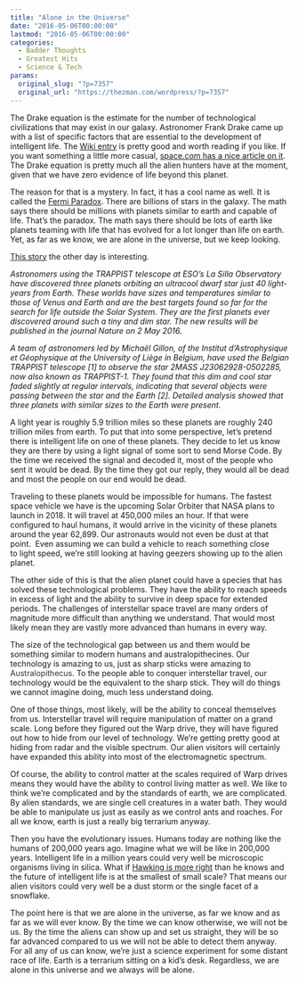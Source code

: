```yaml
---
title: "Alone in the Universe"
date: "2016-05-06T00:00:00"
lastmod: "2016-05-06T00:00:00"
categories:
  - Badder Thoughts
  - Greatest Hits
  - Science & Tech
params:
  original_slug: "?p=7357"
  original_url: "https://thezman.com/wordpress/?p=7357"
---
```


The Drake equation is the estimate for the number of technological
civilizations that may exist in our galaxy. Astronomer Frank Drake came
up with a list of specific factors that are essential to the development
of intelligent life. The
<a href="https://en.wikipedia.org/wiki/Drake_equation" rel="noopener"
target="_blank">Wiki entry</a> is pretty good and worth reading if you
like. If you want something a little more casual,
<a href="http://www.space.com/25219-drake-equation.html" rel="noopener"
target="_blank">space.com has a nice article on it</a>. The Drake
equation is pretty much all the alien hunters have at the moment, given
that we have zero evidence of life beyond this planet.

The reason for that is a mystery. In fact, it has a cool name as well.
It is called the
<a href="https://en.wikipedia.org/wiki/Fermi_paradox" rel="noopener"
target="_blank">Fermi Paradox</a>. There are billions of stars in the
galaxy. The math says there should be millions with planets similar to
earth and capable of life. That’s the paradox. The math says there
should be lots of earth like planets teaming with life that has evolved
for a lot longer than life on earth. Yet, as far as we know, we are
alone in the universe, but we keep looking.

<a
href="http://www.deepstuff.org/three-potentially-habitable-worlds-found-around-nearby-ultracool-dwarf-star/"
rel="noopener" target="_blank">This story</a> the other day is
interesting.

*Astronomers using the TRAPPIST telescope at ESO’s La Silla Observatory
have discovered three planets orbiting an ultracool dwarf star just 40
light-years from Earth. These worlds have sizes and temperatures similar
to those of Venus and Earth and are the best targets found so far for
the search for life outside the Solar System. They are the first planets
ever discovered around such a tiny and dim star. The new results will be
published in the journal Nature on 2 May 2016.*

*A team of astronomers led by Michaël Gillon, of the Institut
d’Astrophysique et Géophysique at the University of Liège in Belgium,
have used the Belgian TRAPPIST telescope \[1\] to observe the star 2MASS
J23062928-0502285, now also known as TRAPPIST-1. They found that this
dim and cool star faded slightly at regular intervals, indicating that
several objects were passing between the star and the Earth \[2\].
Detailed analysis showed that three planets with similar sizes to the
Earth were present.*

A light year is roughly 5.9 trillion miles so these planets are roughly
240 trillion miles from earth. To put that into some perspective, let’s
pretend there is intelligent life on one of these planets. They decide
to let us know they are there by using a light signal of some sort to
send Morse Code. By the time we received the signal and decoded it, most
of the people who sent it would be dead. By the time they got our reply,
they would all be dead and most the people on our end would be dead.

Traveling to these planets would be impossible for humans. The fastest
space vehicle we have is the upcoming Solar Orbiter that NASA plans to
launch in 2018. It will travel at 450,000 miles an hour. If that were
configured to haul humans, it would arrive in the vicinity of these
planets around the year 62,899. Our astronauts would not even be dust at
that point.  Even assuming we can build a vehicle to reach something
close to light speed, we’re still looking at having geezers showing up
to the alien planet.

The other side of this is that the alien planet could have a species
that has solved these technological problems. They have the ability to
reach speeds in excess of light and the ability to survive in deep space
for extended periods. The challenges of interstellar space travel are
many orders of magnitude more difficult than anything we
understand. That would most likely mean they are vastly more advanced
than humans in every way.

The size of the technological gap between us and them would be something
similar to modern humans and australopithecines. Our technology is
amazing to us, just as sharp sticks were amazing to
<span style="color: #333333;">Australopithecus</span>. To the people
able to conquer interstellar travel, our technology would be the
equivalent to the sharp stick. They will do things we cannot imagine
doing, much less understand doing.

One of those things, most likely, will be the ability to conceal
themselves from us. Interstellar travel will require manipulation of
matter on a grand scale. Long before they figured out the Warp drive,
they will have figured out how to hide from our level of technology.
We’re getting pretty good at hiding from radar and the visible spectrum.
Our alien visitors will certainly have expanded this ability into most
of the electromagnetic spectrum.

Of course, the ability to control matter at the scales required of Warp
drives means they would have the ability to control living matter as
well. We like to think we’re complicated and by the standards of earth,
we are complicated. By alien standards, we are single cell creatures in
a water bath. They would be able to manipulate us just as easily as we
control ants and roaches. For all we know, earth is just a really big
terrarium anyway.

Then you have the evolutionary issues. Humans today are nothing like the
humans of 200,000 years ago. Imagine what we will be like in 200,000
years. Intelligent life in a million years could very well be
microscopic organisms living in silica. What if <a
href="http://www.cnn.com/2016/04/12/us/breakthrough-starshot-space-probe-stephen-hawking-feat/"
rel="noopener" target="_blank">Hawking is more right</a> than he knows
and the future of intelligent life is at the smallest of small scale?
That means our alien visitors could very well be a dust storm or the
single facet of a snowflake.

The point here is that we are alone in the universe, as far we know and
as far as we will ever know. By the time we can know otherwise, we will
not be us. By the time the aliens can show up and set us straight, they
will be so far advanced compared to us we will not be able to detect
them anyway. For all any of us can know, we’re just a science experiment
for some distant race of life. Earth is a terrarium sitting on a kid’s
desk. Regardless, we are alone in this universe and we always will be
alone.

